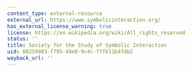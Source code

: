 ```yaml
---
content_type: external-resource
external_url: https://www.symbolicinteraction.org/
has_external_license_warning: true
license: https://en.wikipedia.org/wiki/All_rights_reserved
status: ''
title: Society for the Study of Symbolic Interaction
uid: 88259903-f795-48e8-9c4c-fffb11b4fdb2
wayback_url: ''
---
```

